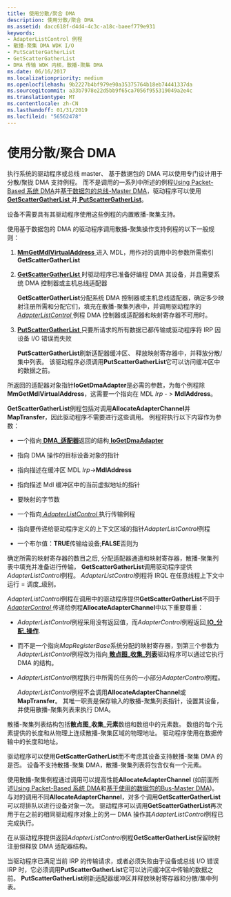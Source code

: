 ```yaml
---
title: 使用分散/聚合 DMA
description: 使用分散/聚合 DMA
ms.assetid: dacc618f-d4d4-4c3c-a18c-baeef779e931
keywords:
- AdapterListControl 例程
- 散播-聚集 DMA WDK I/O
- PutScatterGatherList
- GetScatterGatherList
- DMA 传输 WDK 内核，散播-聚集 DMA
ms.date: 06/16/2017
ms.localizationpriority: medium
ms.openlocfilehash: 9b2227b4bf979e90a35375764b18eb74441337da
ms.sourcegitcommit: a33b7978e22d5bb9f65ca7056f955319049a2e4c
ms.translationtype: MT
ms.contentlocale: zh-CN
ms.lasthandoff: 01/31/2019
ms.locfileid: "56562478"
---
```

# <a name="using-scattergather-dma"></a>使用分散/聚合 DMA





执行系统的驱动程序或总线 master、 基于数据包的 DMA 可以使用专门设计用于分散/聚拢 DMA 支持例程。 而不是调用的一系列中所述的例程[Using Packet-Based 系统 DMA](using-packet-based-system-dma.md)并[基于数据包的总线-Master DMA](using-packet-based-bus-master-dma.md)，驱动程序可以使用[ **GetScatterGatherList** ](https://msdn.microsoft.com/library/windows/hardware/ff546531)并[ **PutScatterGatherList**](https://msdn.microsoft.com/library/windows/hardware/ff559967)。

设备不需要具有其驱动程序使用这些例程的内置散播-聚集支持。

使用基于数据包的 DMA 的驱动程序调用散播-聚集操作支持例程的以下一般规则：

1.  [**MmGetMdlVirtualAddress** ](https://msdn.microsoft.com/library/windows/hardware/ff554539)进入 MDL，用作对的调用中的参数所需索引**GetScatterGatherList**

2.  [**GetScatterGatherList** ](https://msdn.microsoft.com/library/windows/hardware/ff546531)时驱动程序已准备好编程 DMA 其设备，并且需要系统 DMA 控制器或主机总线适配器

    **GetScatterGatherList**分配系统 DMA 控制器或主机总线适配器，确定多少映射注册所需和分配它们，填充在散播-聚集列表中，并调用驱动程序的[ *AdapterListControl* ](https://msdn.microsoft.com/library/windows/hardware/ff540513)例程 DMA 控制器或适配器和映射寄存器不可用时。

3.  [**PutScatterGatherList** ](https://msdn.microsoft.com/library/windows/hardware/ff559967)只要所请求的所有数据已都传输或驱动程序将 IRP 因设备 I/O 错误而失败

    **PutScatterGatherList**刷新适配器缓冲区、 释放映射寄存器中，并释放分散/集中列表。 该驱动程序必须调用**PutScatterGatherList**它可以访问缓冲区中的数据之前。

所返回的适配器对象指针**IoGetDmaAdapter**是必需的参数，为每个例程除**MmGetMdlVirtualAddress**，这需要一个指向在 MDL *Irp* - &gt; **MdlAddress**。

**GetScatterGatherList**例程包括对调用**AllocateAdapterChannel**并**MapTransfer**，因此驱动程序不需要进行这些调用。 例程将执行以下内容作为参数：

-   一个指向[ **DMA\_适配器**](https://msdn.microsoft.com/library/windows/hardware/ff544062)返回的结构[ **IoGetDmaAdapter**](https://msdn.microsoft.com/library/windows/hardware/ff549220)

-   指向 DMA 操作的目标设备对象的指针

-   指向描述在缓冲区 MDL *Irp*-&gt;**MdlAddress**

-   指向描述 Mdl 缓冲区中的当前虚拟地址的指针

-   要映射的字节数

-   一个指向[ *AdapterListControl* ](https://msdn.microsoft.com/library/windows/hardware/ff540513)执行传输例程

-   指向要传递给驱动程序定义的上下文区域的指针*AdapterListControl*例程

-   一个布尔值：**TRUE**传输给设备;**FALSE**否则为

确定所需的映射寄存器的数目之后, 分配适配器通道和映射寄存器，散播-聚集列表中填充并准备进行传输， **GetScatterGatherList**调用驱动程序提供*AdapterListControl*例程。 *AdapterListControl*例程将 IRQL 在任意线程上下文中运行 = 调度\_级别。

*AdapterListControl*例程在调用中的驱动程序提供**GetScatterGatherList**不同于[ *AdapterControl* ](https://msdn.microsoft.com/library/windows/hardware/ff540504)传递给例程**AllocateAdapterChannel**中以下重要尊重：

-   *AdapterListControl*例程采用没有返回值，而*AdapterControl*例程返回[ **IO\_分配\_操作**](https://msdn.microsoft.com/library/windows/hardware/ff550534).

-   而不是一个指向*MapRegisterBase*系统分配的映射寄存器，到第三个参数为*AdapterListControl*例程改为指向[ **散点图\_收集\_列表**](https://msdn.microsoft.com/library/windows/hardware/ff563664)驱动程序可以通过它执行 DMA 的结构。

-   *AdapterListControl*例程执行中所需的任务的一小部分*AdapterControl*例程。

    *AdapterListControl*例程不会调用**AllocateAdapterChannel**或**MapTransfer**。 其唯一职责是保存输入的散播-聚集列表指针，设置其设备，并使用散播-聚集列表来执行 DMA。

散播-聚集列表结构包括**散点图\_收集\_元素**数组和数组中的元素数。 数组的每个元素提供的长度和从物理上连续散播-聚集区域的物理地址。 驱动程序使用在数据传输中的长度和地址。

驱动程序可以使用**GetScatterGatherList**而不考虑其设备支持散播-聚集 DMA 的是否。 设备不支持散播-聚集 DMA，散播-聚集列表将包含仅有一个元素。

使用散播-聚集例程通过调用可以提高性能**AllocateAdapterChannel** (如前面所述[Using Packet-Based 系统 DMA](using-packet-based-system-dma.md)和[基于使用的数据包的Bus-Master DMA](using-packet-based-bus-master-dma.md))。 与对的调用不同**AllocateAdapterChannel**，对多个调用**GetScatterGatherList**可以将排队以进行设备对象一次。 驱动程序可以调用**GetScatterGatherList**再次用于在之前的相同驱动程序对象上的另一 DMA 操作其*AdapterListControl*例程已完成执行。

在从驱动程序提供返回*AdapterListControl*例程**GetScatterGatherList**保留映射注册但释放 DMA 适配器结构。

当驱动程序已满足当前 IRP 的传输请求，或者必须失败由于设备或总线 I/O 错误 IRP 时，它必须调用**PutScatterGatherList**它可以访问缓冲区中传输的数据之前。 **PutScatterGatherList**刷新适配器缓冲区并释放映射寄存器和分散/集中列表。

 

 





